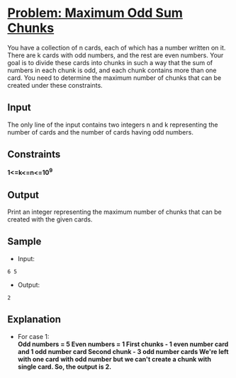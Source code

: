 # [Problem: Maximum Odd Sum Chunks](https://my.newtonschool.co/playground/code/ix32ea19g8tg)

You have a collection of n cards, each of which has a number written on it. There are k cards with odd numbers, and the rest are even numbers. Your goal is to divide these cards into chunks in such a way that the sum of numbers in each chunk is odd, and each chunk contains more than one card. You need to determine the maximum number of chunks that can be created under these constraints.

## Input

The only line of the input contains two integers n and k representing the number of cards and the number of cards having odd numbers.

## Constraints

**1<=k<=n<=10<sup>9</sup>**

## Output

Print an integer representing the maximum number of chunks that can be created with the given cards.

## Sample

- Input:
```
6 5
```

- Output:
```
2
```

## Explanation

- For case 1: <br> **Odd numbers = 5
Even numbers = 1
First chunks - 1 even number card and 1 odd number card
Second chunk - 3 odd number cards
We're left with one card with odd number but we can't create a chunk with single card.
So, the output is 2.**
